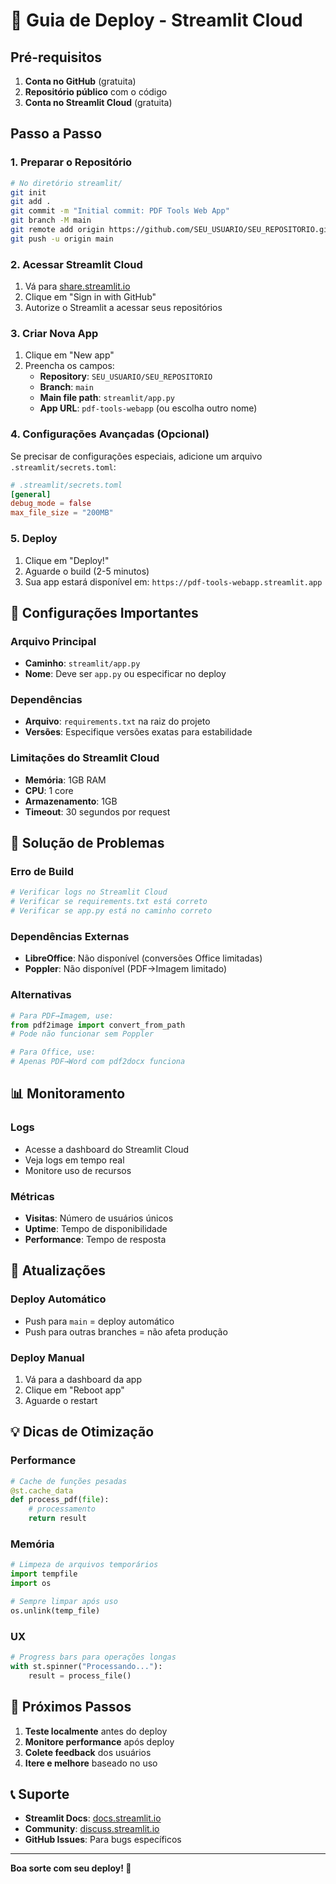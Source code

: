 # 🚀 Guia de Deploy - Streamlit Cloud

## Pré-requisitos

1. **Conta no GitHub** (gratuita)
2. **Repositório público** com o código
3. **Conta no Streamlit Cloud** (gratuita)

## Passo a Passo

### 1. Preparar o Repositório

```bash
# No diretório streamlit/
git init
git add .
git commit -m "Initial commit: PDF Tools Web App"
git branch -M main
git remote add origin https://github.com/SEU_USUARIO/SEU_REPOSITORIO.git
git push -u origin main
```

### 2. Acessar Streamlit Cloud

1. Vá para [share.streamlit.io](https://share.streamlit.io)
2. Clique em "Sign in with GitHub"
3. Autorize o Streamlit a acessar seus repositórios

### 3. Criar Nova App

1. Clique em "New app"
2. Preencha os campos:
   - **Repository**: `SEU_USUARIO/SEU_REPOSITORIO`
   - **Branch**: `main`
   - **Main file path**: `streamlit/app.py`
   - **App URL**: `pdf-tools-webapp` (ou escolha outro nome)

### 4. Configurações Avançadas (Opcional)

Se precisar de configurações especiais, adicione um arquivo `.streamlit/secrets.toml`:

```toml
# .streamlit/secrets.toml
[general]
debug_mode = false
max_file_size = "200MB"
```

### 5. Deploy

1. Clique em "Deploy!"
2. Aguarde o build (2-5 minutos)
3. Sua app estará disponível em: `https://pdf-tools-webapp.streamlit.app`

## 🔧 Configurações Importantes

### Arquivo Principal

- **Caminho**: `streamlit/app.py`
- **Nome**: Deve ser `app.py` ou especificar no deploy

### Dependências

- **Arquivo**: `requirements.txt` na raiz do projeto
- **Versões**: Especifique versões exatas para estabilidade

### Limitações do Streamlit Cloud

- **Memória**: 1GB RAM
- **CPU**: 1 core
- **Armazenamento**: 1GB
- **Timeout**: 30 segundos por request

## 🐛 Solução de Problemas

### Erro de Build

```bash
# Verificar logs no Streamlit Cloud
# Verificar se requirements.txt está correto
# Verificar se app.py está no caminho correto
```

### Dependências Externas

- **LibreOffice**: Não disponível (conversões Office limitadas)
- **Poppler**: Não disponível (PDF→Imagem limitado)

### Alternativas

```python
# Para PDF→Imagem, use:
from pdf2image import convert_from_path
# Pode não funcionar sem Poppler

# Para Office, use:
# Apenas PDF→Word com pdf2docx funciona
```

## 📊 Monitoramento

### Logs

- Acesse a dashboard do Streamlit Cloud
- Veja logs em tempo real
- Monitore uso de recursos

### Métricas

- **Visitas**: Número de usuários únicos
- **Uptime**: Tempo de disponibilidade
- **Performance**: Tempo de resposta

## 🔄 Atualizações

### Deploy Automático

- Push para `main` = deploy automático
- Push para outras branches = não afeta produção

### Deploy Manual

1. Vá para a dashboard da app
2. Clique em "Reboot app"
3. Aguarde o restart

## 💡 Dicas de Otimização

### Performance

```python
# Cache de funções pesadas
@st.cache_data
def process_pdf(file):
    # processamento
    return result
```

### Memória

```python
# Limpeza de arquivos temporários
import tempfile
import os

# Sempre limpar após uso
os.unlink(temp_file)
```

### UX

```python
# Progress bars para operações longas
with st.spinner("Processando..."):
    result = process_file()
```

## 🎯 Próximos Passos

1. **Teste localmente** antes do deploy
2. **Monitore performance** após deploy
3. **Colete feedback** dos usuários
4. **Itere e melhore** baseado no uso

## 📞 Suporte

- **Streamlit Docs**: [docs.streamlit.io](https://docs.streamlit.io)
- **Community**: [discuss.streamlit.io](https://discuss.streamlit.io)
- **GitHub Issues**: Para bugs específicos

---

**Boa sorte com seu deploy! 🚀**
